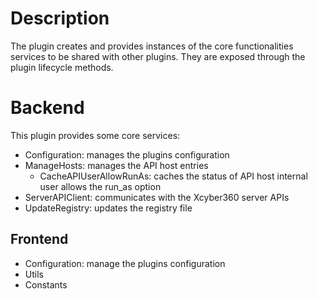 # Description

The plugin creates and provides instances of the core functionalities services to be shared with other plugins. They are exposed
through the plugin lifecycle methods.

# Backend

This plugin provides some core services:

- Configuration: manages the plugins configuration
- ManageHosts: manages the API host entries
  - CacheAPIUserAllowRunAs: caches the status of API host internal user allows the run_as option
- ServerAPIClient: communicates with the Xcyber360 server APIs
- UpdateRegistry: updates the registry file

## Frontend

- Configuration: manage the plugins configuration
- Utils
- Constants
